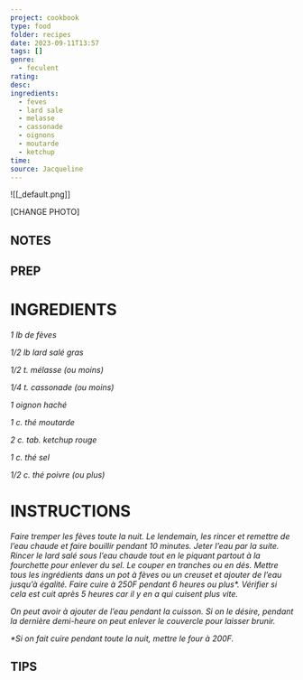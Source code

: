 ```yaml
---
project: cookbook
type: food
folder: recipes
date: 2023-09-11T13:57
tags: []
genre:
  - feculent
rating: 
desc: 
ingredients:
  - feves
  - lard sale
  - melasse
  - cassonade
  - oignons
  - moutarde
  - ketchup
time: 
source: Jacqueline
---
```


![[_default.png]]

[CHANGE PHOTO]


## NOTES




## PREP


# INGREDIENTS

_1 lb de fèves_

_1/2 lb lard salé gras_

_1/2 t. mélasse (ou moins)_

_1/4 t. cassonade (ou moins)_

_1 oignon haché_

_1 c. thé moutarde_

_2 c. tab. ketchup rouge_

_1 c. thé sel_

_1/2 c. thé poivre (ou plus)_


# INSTRUCTIONS

_Faire tremper les fèves toute la nuit. Le lendemain,_
_les rincer et remettre de l’eau chaude_
_et faire bouillir pendant 10 minutes. Jeter l’eau_
_par la suite. Rincer le lard salé sous l’eau chaude_
_tout en le piquant partout à la fourchette_
_pour enlever du sel. Le couper en tranches ou_
_en dés. Mettre tous les ingrédients dans un_
_pot à fèves ou un creuset et ajouter de l’eau_
_jusqu’à égalité. Faire cuire à 250F pendant 6_
_heures ou plus*. Vérifier si cela est cuit après_
_5 heures car il y en a qui cuisent plus vite._

_On peut avoir à ajouter de l’eau pendant la_
_cuisson. Si on le désire, pendant la dernière_
_demi-heure on peut enlever le couvercle pour_
_laisser brunir._

_*Si on fait cuire pendant toute la nuit, mettre_
_le four à 200F._

## TIPS



